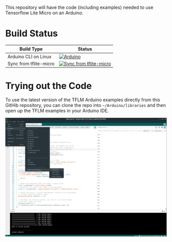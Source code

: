 This repository will have the code (including examples) needed to use Tensorflow Lite Micro on an Arduino.

# Build Status

Build Type          |     Status    |
---------------     | ------------- |
Arduino CLI on Linux  | [![Arduino](https://github.com/tensorflow/tflite-micro-arduino-examples/actions/workflows/ci.yml/badge.svg?event=schedule)](https://github.com/tensorflow/tflite-micro-arduino-examples/actions/workflows/ci.yml)
Sync from tflite-micro  | [![Sync from tflite-micro](https://github.com/tensorflow/tflite-micro-arduino-examples/actions/workflows/sync.yml/badge.svg)](https://github.com/tensorflow/tflite-micro-arduino-examples/actions/workflows/sync.yml)

# Trying out the Code

To use the latest version of the TFLM Arduino examples directly from this GitHib
repository, you can clone the repo into `~/Arduino/libraries` and then open up the
TFLM examples in your Arduino IDE.

![Hello World](docs/hello_world_screenshot.png)

